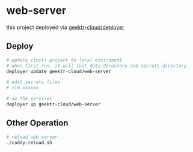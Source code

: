# web-server

this project deployed via [geektr-cloud/deployer](https://github.com/geektr-cloud/deployer)

## Deploy

```bash
# update (init) project to local enviroment
# when first run, it will init data directory and secrets directory
deployer update geektr-cloud/web-server

# edit secrets files
# vim xxxxxx

# up the services
deployer up geektr-cloud/web-server
```

## Other Operation

```bash
# reload web server
./caddy-reload.sh
```
